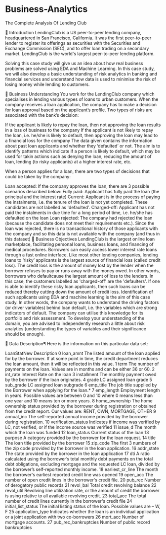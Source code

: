 # Business-Analytics
The Complete Analysis Of Lending Club

📑 Introduction
LendingClub is a US peer-to-peer lending company, headquartered in San Francisco, California. It was the first peer-to-peer lender to register its offerings as securities with the Securities and Exchange Commission (SEC), and to offer loan trading on a secondary market. LendingClub is the world's largest peer-to-peer lending platform.

Solving this case study will give us an idea about how real business problems are solved using EDA and Machine Learning. In this case study, we will also develop a basic understanding of risk analytics in banking and financial services and understand how data is used to minimise the risk of losing money while lending to customers.

📝 Business Understanding
You work for the LendingClub company which specialises in lending various types of loans to urban customers. When the company receives a loan application, the company has to make a decision for loan approval based on the applicant’s profile. Two types of risks are associated with the bank’s decision:

If the applicant is likely to repay the loan, then not approving the loan results in a loss of business to the company
If the applicant is not likely to repay the loan, i.e. he/she is likely to default, then approving the loan may lead to a financial loss for the company
The data given contains the information about past loan applicants and whether they ‘defaulted’ or not. The aim is to identify patterns which indicate if a person is likely to default, which may be used for takin actions such as denying the loan, reducing the amount of loan, lending (to risky applicants) at a higher interest rate, etc.

When a person applies for a loan, there are two types of decisions that could be taken by the company:

Loan accepted: If the company approves the loan, there are 3 possible scenarios described below:
Fully paid: Applicant has fully paid the loan (the principal and the interest rate)
Current: Applicant is in the process of paying the instalments, i.e. the tenure of the loan is not yet completed. These candidates are not labelled as 'defaulted'.
Charged-off: Applicant has not paid the instalments in due time for a long period of time, i.e. he/she has defaulted on the loan
Loan rejected: The company had rejected the loan (because the candidate does not meet their requirements etc.). Since the loan was rejected, there is no transactional history of those applicants with the company and so this data is not available with the company (and thus in this dataset)
🎯 Business Objectives
LendingClub is the largest online loan marketplace, facilitating personal loans, business loans, and financing of medical procedures. Borrowers can easily access lower interest rate loans through a fast online interface.
Like most other lending companies, lending loans to ‘risky’ applicants is the largest source of financial loss (called credit loss). The credit loss is the amount of money lost by the lender when the borrower refuses to pay or runs away with the money owed. In other words, borrowers who defaultcause the largest amount of loss to the lenders. In this case, the customers labelled as 'charged-off' are the 'defaulters'.
If one is able to identify these risky loan applicants, then such loans can be reduced thereby cutting down the amount of credit loss. Identification of such applicants using EDA and machine learning is the aim of this case study.
In other words, the company wants to understand the driving factors (or driver variables) behind loan default, i.e. the variables which are strong indicators of default. The company can utilise this knowledge for its portfolio and risk assessment.
To develop your understanding of the domain, you are advised to independently research a little about risk analytics (understanding the types of variables and their significance should be enough).

💾 Data Description¶
Here is the information on this particular data set:

LoanStatNew	Description
0	loan_amnt	The listed amount of the loan applied for by the borrower. If at some point in time, the credit department reduces the loan amount, then it will be reflected in this value.
1	term	The number of payments on the loan. Values are in months and can be either 36 or 60.
2	int_rate	Interest Rate on the loan
3	installment	The monthly payment owed by the borrower if the loan originates.
4	grade	LC assigned loan grade
5	sub_grade	LC assigned loan subgrade
6	emp_title	The job title supplied by the Borrower when applying for the loan.*
7	emp_length	Employment length in years. Possible values are between 0 and 10 where 0 means less than one year and 10 means ten or more years.
8	home_ownership	The home ownership status provided by the borrower during registration or obtained from the credit report. Our values are: RENT, OWN, MORTGAGE, OTHER
9	annual_inc	The self-reported annual income provided by the borrower during registration.
10	verification_status	Indicates if income was verified by LC, not verified, or if the income source was verified
11	issue_d	The month which the loan was funded
12	loan_status	Current status of the loan
13	purpose	A category provided by the borrower for the loan request.
14	title	The loan title provided by the borrower
15	zip_code	The first 3 numbers of the zip code provided by the borrower in the loan application.
16	addr_state	The state provided by the borrower in the loan application
17	dti	A ratio calculated using the borrower’s total monthly debt payments on the total debt obligations, excluding mortgage and the requested LC loan, divided by the borrower’s self-reported monthly income.
18	earliest_cr_line	The month the borrower's earliest reported credit line was opened
19	open_acc	The number of open credit lines in the borrower's credit file.
20	pub_rec	Number of derogatory public records
21	revol_bal	Total credit revolving balance
22	revol_util	Revolving line utilization rate, or the amount of credit the borrower is using relative to all available revolving credit.
23	total_acc	The total number of credit lines currently in the borrower's credit file
24	initial_list_status	The initial listing status of the loan. Possible values are – W, F
25	application_type	Indicates whether the loan is an individual application or a joint application with two co-borrowers
26	mort_acc	Number of mortgage accounts.
27	pub_rec_bankruptcies	Number of public record bankruptcies

